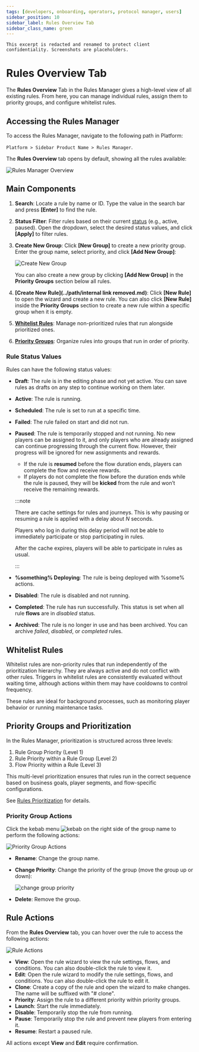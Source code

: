 ```yaml
---
tags: [developers, onboarding, operators, protocol manager, users]
sidebar_position: 10
sidebar_label: Rules Overview Tab
sidebar_class_name: green
---
```


    This excerpt is redacted and renamed to protect client confidentiality. Screenshots are placeholders.



# Rules Overview Tab

The **Rules Overview** Tab in the Rules Manager gives a high-level view of all existing rules. From here, you can manage individual rules, assign them to priority groups, and configure whitelist rules.

## Accessing the Rules Manager

To access the Rules Manager, navigate to the following path in Platform:

`Platform > Sidebar Product Name > Rules Manager`.

The **Rules Overview** tab opens by default, showing all the rules available:

![Rules Manager Overview](/img/rule-manager/rule-overview-tab.png)

## Main Components

1. **Search**: Locate a rule by name or ID. Type the value in the search bar and press **[Enter]** to find the rule.
2. **Status Filter**: Filter rules based on their current [status](#rule-status-values) (e.g., active, paused). Open the dropdown, select the desired status values, and click **[Apply]** to filter rules.
3. **Create New Group**: Click **[New Group]** to create a new priority group. Enter the group name, select priority, and click **[Add New Group]**:

    ![Create New Group](/img/rule-manager/create-new-group.png)

    You can also create a new group by clicking **[Add New Group]** in the **Priority Groups** section below all rules.

4. **[Create New Rule](../path/internal link removed.md)**: Click **[New Rule]** to open the wizard and create a new rule. You can also click **[New Rule]** inside the **Priority Groups** section to create a new rule within a specific group when it is empty.
5. **[Whitelist Rules](#whitelist-rules)**: Manage non-prioritized rules that run alongside prioritized ones.
6. **[Priority Groups](#priority-groups-and-prioritization)**: Organize rules into groups that run in order of priority.

### Rule Status Values

Rules can have the following status values:

- **Draft**: The rule is in the editing phase and not yet active. You can save rules as drafts on any step to continue working on them later.
- **Active**: The rule is running.
- **Scheduled**: The rule is set to run at a specific time.
- **Failed**: The rule failed on start and did not run.
- **Paused**: The rule is temporarily stopped and not running. No new players can be assigned to it, and only players who are already assigned can continue progressing through the current flow. However, their progress will be ignored for new assignments and rewards.
  - If the rule is **resumed** before the flow duration ends, players can complete the flow and receive rewards.
  - If players do not complete the flow before the duration ends while the rule is paused, they will be **kicked** from the rule and won’t receive the remaining rewards.

  :::note
  
  There are cache settings for rules and journeys. This is why pausing or resuming a rule is applied with a delay about *N* seconds.

  Players who log in during this delay period will not be able to immediately participate or stop participating in rules.

  After the cache expires, players will be able to participate in rules as usual.
  
  :::

- **%something% Deploying**: The rule is being deployed with %some% actions.
- **Disabled**: The rule is disabled and not running.
- **Completed**: The rule has run successfully. This status is set when all rule **flows** are in *disabled* status.
- **Archived**: The rule is no longer in use and has been archived. You can archive *failed*, *disabled*, or *completed* rules.

## Whitelist Rules

Whitelist rules are non-priority rules that run independently of the prioritization hierarchy. They are always active and do not conflict with other rules. Triggers in whitelist rules are consistently evaluated without waiting time, although actions within them may have cooldowns to control frequency.

These rules are ideal for background processes, such as monitoring player behavior or running maintenance tasks.

## Priority Groups and Prioritization

In the Rules Manager, prioritization is structured across three levels:

1. Rule Group Priority (Level 1)
2. Rule Priority within a Rule Group (Level 2)
3. Flow Priority within a Rule (Level 3)

This multi-level prioritization ensures that rules run in the correct sequence based on business goals, player segments, and flow-specific configurations.

See [Rules Prioritization](./internal-link-removed.md) for details.

### Priority Group Actions

Click the kebab menu ![kebab](/img/rule-manager/kebab.png) on the right side of the group name to perform the following actions:

![Priority Group Actions](/img/rule-manager/group-actions.png)

- **Rename**: Change the group name.
- **Change Priority**: Change the priority of the group (move the group up or down):

    ![change group priority](/img/rule-manager/change-group-priority.gif)

- **Delete**: Remove the group.

## Rule Actions

From the **Rules Overview** tab, you can hover over the rule to access the following actions:

![Rule Actions](/img/rule-manager/rule-actions.png)

- **View**: Open the rule wizard to view the rule settings, flows, and conditions. You can also double-click the rule to view it.
- **Edit**: Open the rule wizard to modify the rule settings, flows, and conditions. You can also double-click the rule to edit it.
- **Clone**: Create a copy of the rule and open the wizard to make changes. The name will be suffixed with "# clone".
- **Priority**: Assign the rule to a different priority within priority groups.
- **Launch**: Start the rule immediately.
- **Disable**: Temporarily stop the rule from running.
- **Pause**: Temporarily stop the rule and prevent new players from entering it.
- **Resume**: Restart a paused rule.

All actions except **View** and **Edit** require confirmation.
